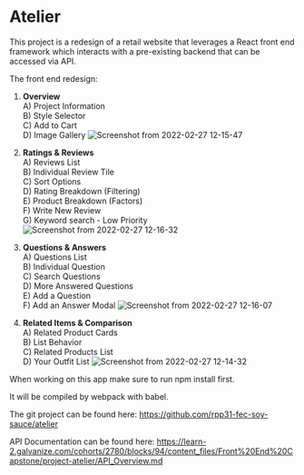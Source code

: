 # Atelier

This project is a redesign of a retail website that leverages a React front end framework which interacts with a pre-existing backend that can be accessed via API.

The front end redesign:

1) **Overview** \
    A) Project Information\
    B) Style Selector\
    C) Add to Cart\
    D) Image Gallery
    ![Screenshot from 2022-02-27 12-15-47](https://user-images.githubusercontent.com/81498700/155902411-7462d423-94f1-41b5-9480-f7e1592b3797.png)

2) **Ratings & Reviews** \
    A) Reviews List\
    B) Individual Review Tile\
    C) Sort Options\
    D) Rating Breakdown (Filtering)\
    E) Product Breakdown (Factors)\
    F) Write New Review\
    G) Keyword search - Low Priority
    ![Screenshot from 2022-02-27 12-16-32](https://user-images.githubusercontent.com/81498700/155902431-b47a63e0-10f3-4390-84e5-e61336da69fe.png)

3) **Questions & Answers** \
    A) Questions List\
    B) Individual Question\
    C) Search Questions\
    D) More Answered Questions\
    E) Add a Question\
    F) Add an Answer Modal
    ![Screenshot from 2022-02-27 12-16-07](https://user-images.githubusercontent.com/81498700/155902441-1aa877e6-540f-48ca-83ec-ef6f7901b101.png)

4) **Related Items & Comparison** \
    A) Related Product Cards\
    B) List Behavior\
    C) Related Products List\
    D) Your Outfit List
    ![Screenshot from 2022-02-27 12-14-32](https://user-images.githubusercontent.com/81498700/155902445-76cc6608-4d2b-4064-8987-cf8f50ff28ba.png)


When working on this app make sure to run npm install first.

It will be compiled by webpack with babel.

The git project can be found here: https://github.com/rpp31-fec-soy-sauce/atelier 

API Documentation can be found here: https://learn-2.galvanize.com/cohorts/2780/blocks/94/content_files/Front%20End%20Capstone/project-atelier/API_Overview.md
